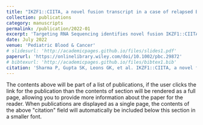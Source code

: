 ```yaml
---
title: "IKZF1::CIITA, a novel fusion transcript in a case of relapsed B‐cell acute lymphoblastic leukemia"
collection: publications
category: manuscripts
permalink: /publication/2022-01
excerpt: 'Targeting RNA Sequencing identifies novel fusion IKZF1::CIITA in a high-risk 'B-other' B-ALL.'
date: July 2022
venue: 'Pediatric Blood & Cancer'
# slidesurl: 'http://academicpages.github.io/files/slides1.pdf'
paperurl: 'https://onlinelibrary.wiley.com/doi/10.1002/pbc.29872'
# bibtexurl: 'http://academicpages.github.io/files/bibtex1.bib'
citation: 'Sharma P, Gupta SK, Leons GK, et al. IKZF1::CIITA, a novel fusion transcript in a case of relapsed B-cell acute lymphoblastic leukemia. Pediatr Blood Cancer. 2023;70(1):e29872. doi:10.1002/pbc.29872'
---
```

The contents above will be part of a list of publications, if the user clicks the link for the publication than the contents of section will be rendered as a full page, allowing you to provide more information about the paper for the reader. When publications are displayed as a single page, the contents of the above "citation" field will automatically be included below this section in a smaller font.
